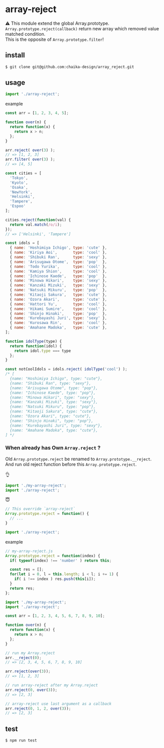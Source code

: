 # array-reject

:warning: This module extend the global Array.prototype.  
`Array.prototype.reject(callback)` return new array which removed value matched condition.  
This is the opposite of `Array.prototype.filter`!

## install

```sh
$ git clone git@github.com:chaika-design/array_reject.git
```

## usage

```js
import './array-reject';
```

example

```js
const arr = [1, 2, 3, 4, 5];

function over(n) {
  return function(x) {
    return x > n;
  };
}

arr.reject( over(3) );
// => [1, 2, 3]
arr.filter( over(3) );
// => [4, 5]
```

```js
const cities = [
  'Tokyo',
  'Kyoto',
  'Osaka',
  'NewYork',
  'Helsinki',
  'Tampere',
  'Espoo'
];

cities.reject(function(val) {
  return val.match(/o/i);
});
// => ['Helsinki', 'Tampere']
```

```js
const idols = [
  { name: 'Hoshimiya Ichigo', type: 'cute' },
  { name: 'Kiriya Aoi',       type: 'cool' },
  { name: 'Shibuki Ran',      type: 'sexy' },
  { name: 'Arisugawa Otome',  type: 'pop'  },
  { name: 'Todo Yurika',      type: 'cool' },
  { name: 'Kamiya Shion',     type: 'cool' },
  { name: 'Ichinose Kaede',   type: 'pop'  },
  { name: 'Minowa Hikari',    type: 'sexy' },
  { name: 'Kanzaki Mizuki',   type: 'sexy' },
  { name: 'Natsuki Mikuru',   type: 'pop'  },
  { name: 'Kitaoji Sakura',   type: 'cute' },
  { name: 'Ozora Akari',      type: 'cute' },
  { name: 'Hattori Yu',       type: 'cool' },
  { name: 'Hikami Sumire',    type: 'cool' },
  { name: 'Shinjo Hinaki',    type: 'pop'  },
  { name: 'Kurebayashi Juri', type: 'sexy' },
  { name: 'Kurosawa Rin',     type: 'cool' },
  { name: 'Amahane Madoka',   type: 'cute' },
];

function idolType(type) {
  return function(idol) {
    return idol.type === type
  };
}

const notCoolIdols = idols.reject( idolType('cool') );
/* [
  {name: "Hoshimiya Ichigo", type: "cute"},
  {name: "Shibuki Ran", type: "sexy"},
  {name: "Arisugawa Otome", type: "pop"},
  {name: "Ichinose Kaede", type: "pop"},
  {name: "Minowa Hikari", type: "sexy"},
  {name: "Kanzaki Mizuki", type: "sexy"},
  {name: "Natsuki Mikuru", type: "pop"},
  {name: "Kitaoji Sakura", type: "cute"},
  {name: "Ozora Akari", type: "cute"},
  {name: "Shinjo Hinaki", type: "pop"},
  {name: "Kurebayashi Juri", type: "sexy"},
  {name: "Amahane Madoka", type: "cute"},
] */
```

### When already has Own `Array.reject` ?

Old `Array.prototype.reject` be renamed to `Array.prototype.__reject`.  
And run old reject function before this `Array.prototype.reject`.

:ok_hand:
```js
import './my-array-reject';
import './array-reject';
```

:innocent:
```js
// This override `array-reject` 
Array.prototype.reject = function() {
  // ...
}

import './array-reject';
```

example

```js
// my-array-reject.js
Array.prototype.reject = function(index) {
  if( typeof(index) !== 'number' ) return this;

  const res = [];
  for(let i = 0, l = this.length; i < l; i += 1) {
    if( i !== index ) res.push(this[i]);
  }
  return res;
};
```

```js
import './my-array-reject';
import './array-reject';

const arr = [1, 2, 3, 4, 5, 6, 7, 8, 9, 10];

function over(n) {
  return function(x) {
    return x > n;
  };
}

// run my Array.reject
arr.__reject(0);
// => [2, 3, 4, 5, 6, 7, 8, 9, 10]

arr.reject(over(3));
// => [1, 2, 3]

// run array-reject after my Array.reject
arr.reject(0, over(3));
// => [2, 3]

// array-reject use last argument as a callback
arr.reject(0, 1, 2, over(3));
// => [2, 3]
```

## test

```sh
$ npm run test
```
